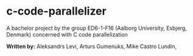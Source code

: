 # c-code-parallelizer
A bachelor project by the group ED6-1-F16 (Aalborg University, Esbjerg, Denmark) concerned with C code parallelization

**Written by:**
Aleksandrs Levi,
Arturs Gumenuks,
Mike Castro Lundin,
